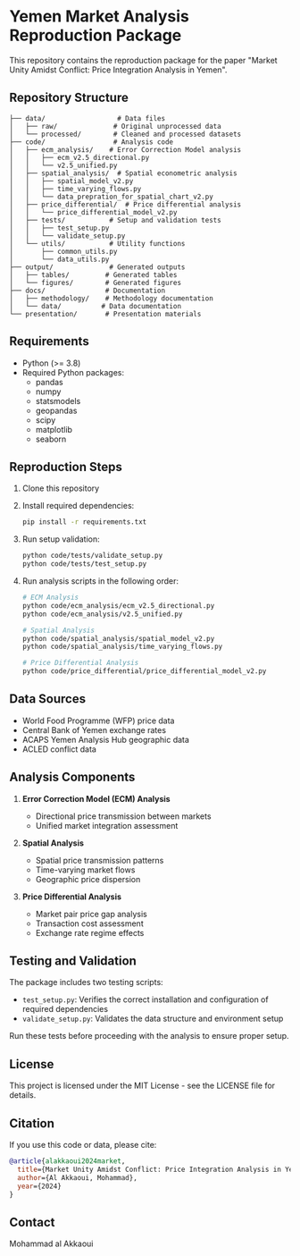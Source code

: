 # Yemen Market Analysis Reproduction Package

This repository contains the reproduction package for the paper "Market Unity Amidst Conflict: Price Integration Analysis in Yemen".

## Repository Structure

```
├── data/                  # Data files
│   ├── raw/              # Original unprocessed data
│   └── processed/        # Cleaned and processed datasets
├── code/                 # Analysis code
│   ├── ecm_analysis/    # Error Correction Model analysis
│   │   ├── ecm_v2.5_directional.py
│   │   └── v2.5_unified.py
│   ├── spatial_analysis/  # Spatial econometric analysis
│   │   ├── spatial_model_v2.py
│   │   ├── time_varying_flows.py
│   │   └── data_prepration_for_spatial_chart_v2.py
│   ├── price_differential/  # Price differential analysis
│   │   └── price_differential_model_v2.py
│   ├── tests/           # Setup and validation tests
│   │   ├── test_setup.py
│   │   └── validate_setup.py
│   └── utils/           # Utility functions
│       ├── common_utils.py
│       └── data_utils.py
├── output/              # Generated outputs
│   ├── tables/         # Generated tables
│   └── figures/        # Generated figures
├── docs/               # Documentation
│   ├── methodology/    # Methodology documentation
│   └── data/          # Data documentation
└── presentation/       # Presentation materials
```

## Requirements

- Python (>= 3.8)
- Required Python packages:
  - pandas
  - numpy
  - statsmodels
  - geopandas
  - scipy
  - matplotlib
  - seaborn

## Reproduction Steps

1. Clone this repository
2. Install required dependencies:
   ```bash
   pip install -r requirements.txt
   ```

3. Run setup validation:
   ```bash
   python code/tests/validate_setup.py
   python code/tests/test_setup.py
   ```

4. Run analysis scripts in the following order:
   ```bash
   # ECM Analysis
   python code/ecm_analysis/ecm_v2.5_directional.py
   python code/ecm_analysis/v2.5_unified.py

   # Spatial Analysis
   python code/spatial_analysis/spatial_model_v2.py
   python code/spatial_analysis/time_varying_flows.py

   # Price Differential Analysis
   python code/price_differential/price_differential_model_v2.py
   ```

## Data Sources

- World Food Programme (WFP) price data
- Central Bank of Yemen exchange rates
- ACAPS Yemen Analysis Hub geographic data
- ACLED conflict data

## Analysis Components

1. **Error Correction Model (ECM) Analysis**
   - Directional price transmission between markets
   - Unified market integration assessment

2. **Spatial Analysis**
   - Spatial price transmission patterns
   - Time-varying market flows
   - Geographic price dispersion

3. **Price Differential Analysis**
   - Market pair price gap analysis
   - Transaction cost assessment
   - Exchange rate regime effects

## Testing and Validation

The package includes two testing scripts:
- `test_setup.py`: Verifies the correct installation and configuration of required dependencies
- `validate_setup.py`: Validates the data structure and environment setup

Run these tests before proceeding with the analysis to ensure proper setup.

## License

This project is licensed under the MIT License - see the LICENSE file for details.

## Citation

If you use this code or data, please cite:

```bibtex
@article{alakkaoui2024market,
  title={Market Unity Amidst Conflict: Price Integration Analysis in Yemen},
  author={Al Akkaoui, Mohammad},
  year={2024}
}
```

## Contact

Mohammad al Akkaoui
